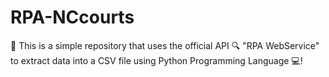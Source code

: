 # RPA-NCcourts
📜 This is a simple repository that uses the official API 🔍 "RPA WebService" to extract data into a CSV file using Python Programming Language 💻!
